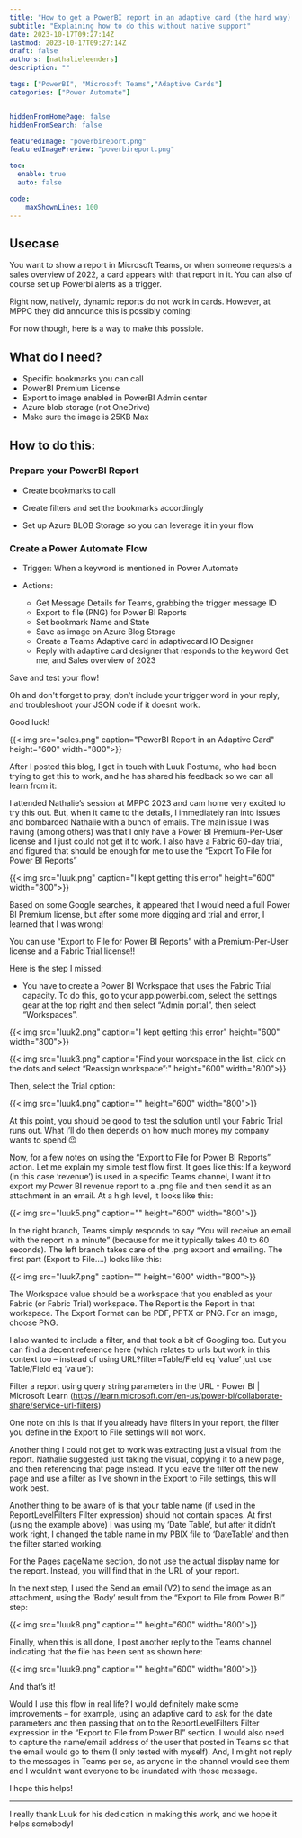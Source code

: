 ```yaml
---
title: "How to get a PowerBI report in an adaptive card (the hard way) - Update!"
subtitle: "Explaining how to do this without native support"
date: 2023-10-17T09:27:14Z
lastmod: 2023-10-17T09:27:14Z
draft: false
authors: [nathalieleenders]
description: ""

tags: ["PowerBI", "Microsoft Teams","Adaptive Cards"]
categories: ["Power Automate"]


hiddenFromHomePage: false
hiddenFromSearch: false

featuredImage: "powerbireport.png"
featuredImagePreview: "powerbireport.png"

toc:
  enable: true
  auto: false

code:
    maxShownLines: 100
---
```

## Usecase

You want to show a report in Microsoft Teams, or when someone requests a sales overview of 2022, a card appears with that report in it. You can also of course set up Powerbi alerts as a trigger.

Right now, natively, dynamic reports do not work in cards. However, at MPPC they did announce this is possibly coming!

For now though, here is a way to make this possible.


## What do I need?

- Specific bookmarks you can call
- PowerBI Premium License
- Export to image enabled in PowerBI Admin center
- Azure blob storage (not OneDrive)
- Make sure the image is 25KB Max

## How to do this:

### Prepare your PowerBI Report

- Create bookmarks to call
- Create filters and set the bookmarks accordingly

- Set up Azure BLOB Storage so you can leverage it in your flow

### Create a Power Automate Flow
- Trigger: When a keyword is mentioned in Power Automate

- Actions:
    - Get Message Details for Teams, grabbing the trigger message ID
    - Export to file (PNG) for Power BI Reports
    - Set bookmark Name and State
    - Save as image on Azure Blog Storage
    - Create a Teams Adaptive card in adaptivecard.IO Designer
    - Reply with adaptive card designer that responds to the keyword Get me, and Sales overview of 2023

Save and test your flow!

Oh and don't forget to pray, don't include your trigger word in your reply, and troubleshoot your JSON code if it doesnt work. 

Good luck!

{{< img src="sales.png" caption="PowerBI Report in an Adaptive Card" height="600" width="800">}}

After I posted this blog, I got in touch with Luuk Postuma, who had been trying to get this to work, and he has shared his feedback so we can all learn from it:

I attended Nathalie’s session at MPPC 2023 and cam home very excited to try this out.  But, when it came to the details, I immediately ran into issues and bombarded Nathalie with a bunch of emails.  The main issue I was having (among others) was that I only have a Power BI Premium-Per-User license and I just could not get it to work.  I also have a Fabric 60-day trial, and figured that should be enough for me to use the “Export To File for Power BI Reports” 

{{< img src="luuk.png" caption="I kept getting this error" height="600" width="800">}}

Based on some Google searches, it appeared that I would need a full Power BI Premium license, but after some more digging and trial and error, I learned that I was wrong!

You can use “Export to File for Power BI Reports” with a Premium-Per-User license and a Fabric Trial license!!

Here is the step I missed:
-  You have to create a Power BI Workspace that uses the Fabric Trial capacity.  To do this, go to your app.powerbi.com, select the settings gear at the top right and then select “Admin portal”, then select “Workspaces”.

{{< img src="luuk2.png" caption="I kept getting this error" height="600" width="800">}}

{{< img src="luuk3.png" caption="Find your workspace in the list, click on the dots and select “Reassign workspace”:" height="600" width="800">}}

Then, select the Trial option:

{{< img src="luuk4.png" caption="" height="600" width="800">}}

At this point, you should be good to test the solution until your Fabric Trial runs out.  What I’ll do then depends on how much money my company wants to spend 😉

Now, for a few notes on using the “Export to File for Power BI Reports” action.  Let me explain my simple test flow first.  It goes like this:
If a keyword (in this case ‘revenue’) is used in a specific Teams channel, I want it to export my Power BI revenue report to a .png file and then send it as an attachment in an email.
At a high level, it looks like this:

{{< img src="luuk5.png" caption="" height="600" width="800">}}

In the right branch, Teams simply responds to say “You will receive an email with the report in a minute” (because for me it typically takes 40 to 60 seconds).
The left branch takes care of the .png export and emailing.  The first part (Export to File….) looks like this:

{{< img src="luuk7.png" caption="" height="600" width="800">}}

The Workspace value should be a workspace that you enabled as your Fabric (or Fabric Trial) workspace.
The Report is the Report in that workspace.
The Export Format can be PDF, PPTX or PNG.  For an image, choose PNG.

I also wanted to include a filter, and that took a bit of Googling too.  But you can find a decent reference here (which relates to urls but work in this context too – instead of using URL?filter=Table/Field eq ‘value’ just use Table/Field eq ‘value’):

Filter a report using query string parameters in the URL - Power BI | Microsoft Learn
(https://learn.microsoft.com/en-us/power-bi/collaborate-share/service-url-filters)

One note on this is that if you already have filters in your report, the filter you define in the Export to File settings will not work.

Another thing I could not get to work was extracting just a visual from the report.  Nathalie suggested just taking the visual, copying it to a new page, and then referencing that page instead.  If you leave the filter off the new page and use a filter as I’ve shown in the Export to File settings, this will work best.

Another thing to be aware of is that your table name (if used in the ReportLevelFilters Filter expression) should not contain spaces.  At first (using the example above) I was using my ‘Date Table’, but after it didn’t work right, I changed the table name in my PBIX file to ‘DateTable’ and then the filter started working.

For the Pages pageName section, do not use the actual display name for the report.  Instead, you will find that in the URL of your report.

In the next step, I used the Send an email (V2) to send the image as an attachment, using the ‘Body’ result from the “Export to File from Power BI” step:

{{< img src="luuk8.png" caption="" height="600" width="800">}}

Finally, when this is all done, I post another reply to the Teams channel indicating that the file has been sent as shown here:

{{< img src="luuk9.png" caption="" height="600" width="800">}}

And that’s it!

Would I use this flow in real life?  I would definitely make some improvements – for example, using an adaptive card to ask for the date parameters and then passing that on to the ReportLevelFilters Filter expression in the “Export to File from Power BI” section.  I would also need to capture the name/email address of the user that posted in Teams so that the email would go to them (I only tested with myself).  And, I might not reply to the messages in Teams per se, as anyone in the channel would see them and I wouldn’t want everyone to be inundated with those message.

I hope this helps!

_____

I really thank Luuk for his dedication in making this work, and we hope it helps somebody!